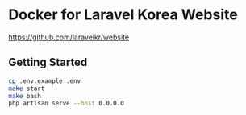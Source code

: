 # Docker for Laravel Korea Website

https://github.com/laravelkr/website

## Getting Started
```bash
cp .env.example .env
make start
make bash
php artisan serve --host 0.0.0.0
```
